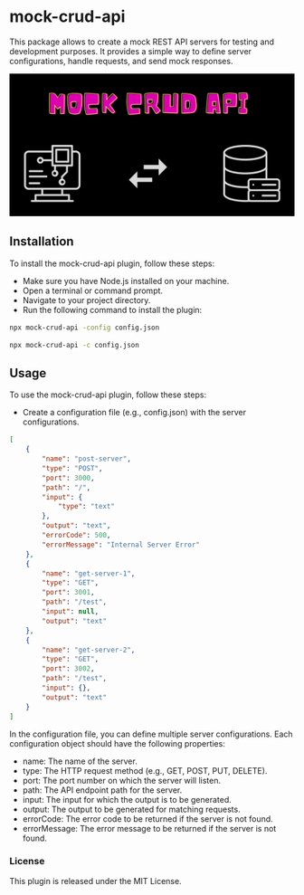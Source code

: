 # mock-crud-api

This package allows to create a mock REST API servers for testing and development purposes. It provides a simple way to define server configurations, handle requests, and send mock responses.

![MOCKAPIIMAGE](./image/MockCRUDAPI.png)

## Installation

To install the mock-crud-api plugin, follow these steps:

- Make sure you have Node.js installed on your machine.
- Open a terminal or command prompt.
- Navigate to your project directory.
- Run the following command to install the plugin:

```bash
npx mock-crud-api -config config.json
```

```bash
npx mock-crud-api -c config.json
```

## Usage

To use the mock-crud-api plugin, follow these steps:

- Create a configuration file (e.g., config.json) with the server configurations.

```Json
[
    {
        "name": "post-server",
        "type": "POST",
        "port": 3000,
        "path": "/",
        "input": {
            "type": "text"
        },
        "output": "text",
        "errorCode": 500,
        "errorMessage": "Internal Server Error"
    },
    {
        "name": "get-server-1",
        "type": "GET",
        "port": 3001,
        "path": "/test",
        "input": null,
        "output": "text"
    },
    {
        "name": "get-server-2",
        "type": "GET",
        "port": 3002,
        "path": "/test",
        "input": {},
        "output": "text"
    }
]
```

In the configuration file, you can define multiple server configurations. Each configuration object should have the following properties:

- name: The name of the server.
- type: The HTTP request method (e.g., GET, POST, PUT, DELETE).
- port: The port number on which the server will listen.
- path: The API endpoint path for the server.
- input: The input for which the output is to be generated.
- output: The output to be generated for matching requests.
- errorCode: The error code to be returned if the server is not found.
- errorMessage: The error message to be returned if the server is not found.

### License

This plugin is released under the MIT License.
